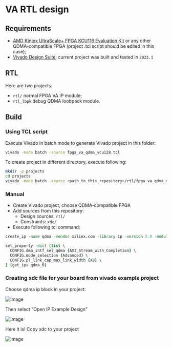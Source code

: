 # VA RTL design

## Requirements

* [AMD Kintex UltraScale+ FPGA KCU116 Evaluation Kit](https://www.xilinx.com/products/boards-and-kits/ek-u1-kcu116-g.html) or any other QDMA-compatible FPGA (project .tcl script should be edited in this case);
* [Vivado Design Suite](https://www.xilinx.com/products/design-tools/vivado.html); current project was built and tested in `2023.1`

## RTL

Here are two projects:

* `rtl/` normal FPGA VA IP module;
* `rtl_lbpk` debug QDMA loobpack module.

## Build

### Using TCL script

Execute Vivado in batch mode to generate Vivado project in this folder:

```bash
vivado -mode batch -source fpga_va_qdma_vcu128.tcl
```

To create project in different directory, execute following:

```bash
mkdir -p projects
cd projects
vivado -mode batch -source <path_to_this_repository>/rtl/fpga_va_qdma_vcu128.tcl -tclargs [ --origin_dir "<path_to_this_repository>/rtl/" ]
```

### Manual

* Create Vivado project, choose QDMA-compatible FPGA
* Add sources from this repository:
  * Design sources: `rtl/`
  * Constraints: `xdc/`
* Execute following tcl command:
  
```tcl
create_ip -name qdma -vendor xilinx.com -library ip -version 5.0 -module_name qdma_0

set_property -dict [list \
  CONFIG.dma_intf_sel_qdma {AXI_Stream_with_Completion} \
  CONFIG.mode_selection {Advanced} \
  CONFIG.pl_link_cap_max_link_width {X8} \
] [get_ips qdma_0]
```
### Creating xdc file for your board from vivado example project

Choose qdma ip block in your project:

![image](https://github.com/user-attachments/assets/40d3c99f-8df4-462c-b9e5-ec6fa9185fc7)

Then select "Open IP Example Design"

![image](https://github.com/user-attachments/assets/af3e5883-9062-4637-b1ec-2fb6653c1449)

Here it is! Copy xdc to your project

![image](https://github.com/user-attachments/assets/46e56707-c1fd-4568-955d-3d22f31c358a)


